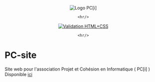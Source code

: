 <div align="center" style="text-align: center; magin: auto;">
    <img src="https://projetcohesion.info/assets/icon.png" alt="Logo PC[i]"/>

    <hr/>


[![Validation HTML+CSS](https://github.com/pci-ua/pci.github.io/actions/workflows/python-validator.yml/badge.svg)](https://github.com/pci-ua/pci.github.io/actions/workflows/python-validator.yml)

    <hr/>
</div>

# PC-site
Site web pour l'association Projet et Cohésion en Informatique ( PC[i] )
Disponible [ici](https://projetcohesion.info/)
